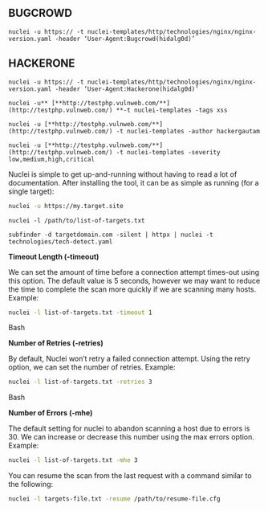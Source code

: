 

## BUGCROWD

```
nuclei -u https:// -t nuclei-templates/http/technologies/nginx/nginx-version.yaml -header ‘User-Agent:Bugcrowd(hidalg0d)’ 
```

## HACKERONE
```
nuclei -u https:// -t nuclei-templates/http/technologies/nginx/nginx-version.yaml -header ‘User-Agent:Hackerone(hidalg0d)’ 
```

```
nuclei -u** [**http://testphp.vulnweb.com/**](http://testphp.vulnweb.com/) **-t nuclei-templates -tags xss

nuclei -u [**http://testphp.vulnweb.com/**](http://testphp.vulnweb.com/) -t nuclei-templates -author hackergautam

nuclei -u [**http://testphp.vulnweb.com/**](http://testphp.vulnweb.com/) -t nuclei-templates -severity low,medium,high,critical
```
Nuclei is simple to get up-and-running without having to read a lot of documentation. After installing the tool, it can be as simple as running (for a single target):

```bash
nuclei -u https://my.target.site
```


```
nuclei -l /path/to/list-of-targets.txt
```

```
subfinder -d targetdomain.com -silent | httpx | nuclei -t technologies/tech-detect.yaml
```

**Timeout Length (-timeout)**

We can set the amount of time before a connection attempt times-out using this option. The default value is 5 seconds, however we may want to reduce the time to complete the scan more quickly if we are scanning many hosts. Example:

```bash
nuclei -l list-of-targets.txt -timeout 1
```

Bash

**Number of Retries (-retries)**

By default, Nuclei won’t retry a failed connection attempt. Using the retry option, we can set the number of retries. Example:

```bash
nuclei -l list-of-targets.txt -retries 3
```

Bash

**Number of Errors (-mhe)**

The default setting for nuclei to abandon scanning a host due to errors is 30. We can increase or decrease this number using the max errors option. Example:

```bash
nuclei -l list-of-targets.txt -mhe 3
```

You can resume the scan from the last request with a command similar to the following:

```bash
nuclei -l targets-file.txt -resume /path/to/resume-file.cfg
```
